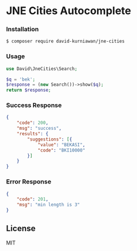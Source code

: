 # JNE Cities Autocomplete

### Installation

```sh
$ composer require david-kurniawan/jne-cities
```

### Usage

```php
use David\JneCities\Search;

$q = 'bek';
$response = (new Search())->show($q);
return $response;
```

### Success Response
```json
{
	"code": 200,
	"msg": "success",
	"results": {
		"suggestions": [{
			"value": "BEKASI",
			"code": "BKI10000"
		}]
	}
}
```

### Error Response
```json
{
	"code": 201,
	"msg": "min length is 3"
}
```

License
----

MIT
